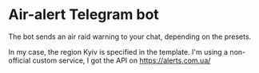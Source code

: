 <h1>Air-alert Telegram bot</h1>

The bot sends an air raid warning to your chat, depending on the presets.

In my case, the region Kyiv is specified in the template.
I'm using a non-official custom service, I got the API on https://alerts.com.ua/
